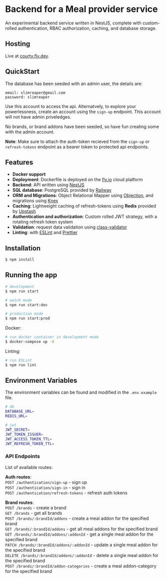 # Backend for a Meal provider service

An experimental backend service written in NestJS, complete with custom-rolled authentication, RBAC authorization, caching, and database storage.

## Hosting

Live at [courty.fly.dev](courty.fly.dev).

## QuickStart

The database has been seeded with an admin user, the details are:

```
email: slimreaper@gmail.com
password: slimreaper

```

Use this account to access the api. Alternatvely, to explore your powerlessness, create an account using the `sign-up` endpoint. This account will not have admin priveledges.

No brands, or brand addons have been seeded, so have fun creating some with the admin account.

**Note**: Make sure to attach the auth-token recieved from the `sign-up` or `refresh-tokens` endpoint as a bearer token to protected api endpoints.

## Features

- **Docker support**
- **Deployment**: Dockerfile is deployed on the [fly.io](https://fly.io) cloud platform
- **Backend**: API written using [NestJS](https://nestjs.com)
- **SQL database**: PostgreSQL provided by [Railway](https://www.railway.app)
- **ORM and Migrations**: Object Relational Mapper using [Objection](https://objection.com), and migrations using [Knex](https://knex.com)
- **Caching**: Lightweight caching of refresh-tokens using **Redis** provided by [Upstash](https://upstash.com/)
- **Authentication and authorization**: Custom rolled JWT strategy, with a rotating refresh token system
- **Validation**: request data validation using [class-validator](https://github.com/typestack/class-validator)
- **Linting**: with [ESLint](https://eslint.org) and [Prettier](https://prettier.io)

## Installation

```bash
$ npm install
````

## Running the app

```bash
# development
$ npm run start

# watch mode
$ npm run start:dev

# production mode
$ npm run start:prod
```

Docker:

```bash
# run docker container in development mode
$ docker-compose up -d
```

Linting:

```bash
# run ESLint
$ npm run lint
```

## Environment Variables

The environment variables can be found and modified in the `.env.example` file.

```bash
# db
DATABASE_URL=
REDIS_URL=

# jwt
JWT_SECRET=
JWT_TOKEN_ISSUER=
JWT_ACCESS_TOKEN_TTL=
JWT_REFRESH_TOKEN_TTL=

```

### API Endpoints

List of available routes:

**Auth routes**:\
`POST /authentication/sign-up` - sign up\
`POST /authentication/sign-in` - sign in\
`POST /authentication/refresh-tokens` - refresh auth tokens

**Brand routes**:\
`POST /brands` - create a brand\
`GET /brands` - get all brands\
`POST /brands/:brandId/addons` - create a meal addon for the specified brand\
`GET /brands/:brandId/addons` - get all meal addons for the specified brand\
`GET /brands/:brandId/addons/:addonId` - get a single meal addon for the specified brand\
`PATCH /brands/:brandId/addons/:addonId` - update a single meal addon for the specified brand\
`DELETE /brands/:brandId/addons/:addonId` - delete a single meal addon for the specified brand\
`POST /brands/:brandId/addon-categories` - create a meal addon-category for the specified brand
